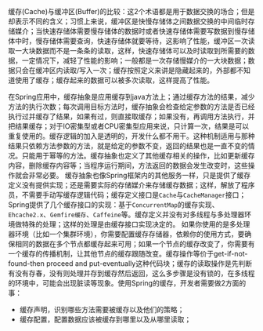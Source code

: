 缓存(Cache)与缓冲区(Buffer)的比较：这2个术语都是用于数据交换的场合；但是却表示不同的含义；习惯上来说，缓冲区是快慢存储体之间数据交换的中间临时存储媒介；当快速存储体需要慢存储体的数据时或者快速存储体需要写数据到慢存储体中时，慢存储体需要查询，快速存储体就要等待，这影响了性能，缓冲区一次读取一大块数据而不是一条条的读取，这样，快速存储体可以及时读取到所需要的数据，一定情况下，减轻了性能的影响；一般都是一次存储慢媒介的一大块数据；数据只会在缓冲区内读取/写入一次；缓存按照定义来讲是隐藏起来的，外部都不知道使用了缓存；缓存起来的数据可以被多次读取，这样提高了性能。

在Spring应用中，缓存抽象是应用缓存到java方法上；通过缓存方法的结果，减少方法的执行次数；每次调用目标方法时，缓存抽象会检查给定参数的方法是否已经执行过并缓存了结果，如果有过，则直接取缓存；如果没有，再调用方法执行，并把结果缓存；对于IO密集型或者CPU密集型应用来说，只计算一次，结果是可以重复使用的。缓存逻辑的加入是透明的，开发什么都不用干。这种机制适用与那种结果只依赖方法参数的方法，就是给定的参数不变，返回的结果也是一直不变的情况。只能用于幂等的方法。缓存抽象也定义了其他缓存相关的操作，比如更新缓存内容，删除缓存内容等；当程序运行期间，方法返回的数据会发生改变时，这些操作就会非常必要。
缓存抽象也像Spring框架内的其他服务一样，只是提供了缓存定义没有提供实现；还是需要实际的存储媒介来存储缓存数据；这样，解放了程序员，不需要手动写缓存逻辑代码；缓存定义接口是`Cache`与`CacheManager`接口；Spring提供了几个缓存接口的实现：基于`ConcurrentMap`的缓存实现、`Ehcache2.x`、`Gemfire缓存`、`Caffeine`等。缓存定义并没有对多线程与多处理器环境做特殊的处理；这样的处理是由缓存接口实现决定的。
如果你使用的是多处理器环境（比如一个集群环境），你需要配置缓存存储器，依赖你的使用方式，要确保相同的数据在多个节点都缓存起来可用；如果一个节点的缓存改变了，你需要有一个缓存的传播机制，让其他节点的缓存跟随改变。缓存操作等价于get-if-not-found-then proceed and put-eventually这种代码块；缓存的读取操作是先判断有没有存春，没有则处理并存到缓存然后返回，这么多步骤是没有锁的，在多线程的环境中，可能会出现脏读等现象。使用Spring的缓存，开发者需要做2方面的事：
- 缓存声明，识别哪些方法需要被缓存以及他们的策略；
- 缓存配置，配置数据应该被缓存到哪里以及从哪里读取；